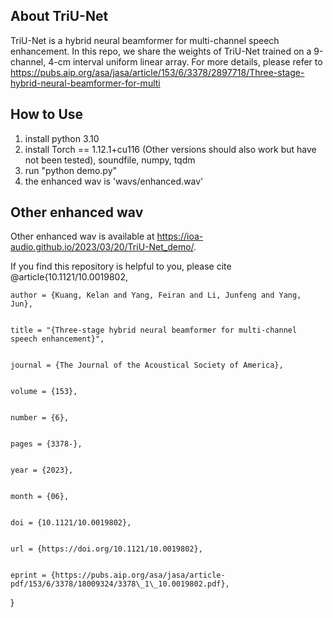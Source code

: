 ## About TriU-Net
TriU-Net is a hybrid neural beamformer for multi-channel speech enhancement. In this repo, we share the weights of TriU-Net trained on a 9-channel, 4-cm interval uniform linear array.
For more details, please refer to https://pubs.aip.org/asa/jasa/article/153/6/3378/2897718/Three-stage-hybrid-neural-beamformer-for-multi

## How to Use
1. install python 3.10
2. install Torch == 1.12.1+cu116 (Other versions should also work but have not been tested), soundfile, numpy, tqdm
3. run "python demo.py"
4. the enhanced wav is 'wavs/enhanced.wav'

## Other enhanced wav
Other enhanced wav is available at https://ioa-audio.github.io/2023/03/20/TriU-Net_demo/.



If you find this repository is helpful to you, please cite
@article{10.1121/10.0019802,


    author = {Kuang, Kelan and Yang, Feiran and Li, Junfeng and Yang, Jun},

    
    title = "{Three-stage hybrid neural beamformer for multi-channel speech enhancement}",

    
    journal = {The Journal of the Acoustical Society of America},

    
    volume = {153},

    
    number = {6},

    
    pages = {3378-},

    
    year = {2023},

    
    month = {06},

    
    doi = {10.1121/10.0019802},

    
    url = {https://doi.org/10.1121/10.0019802},

    
    eprint = {https://pubs.aip.org/asa/jasa/article-pdf/153/6/3378/18009324/3378\_1\_10.0019802.pdf},

    
}


